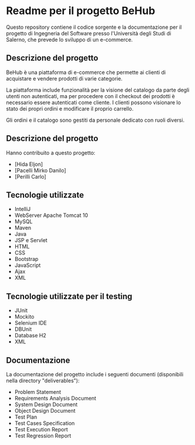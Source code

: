 # Readme per il progetto BeHub

Questo repository contiene il codice sorgente e la documentazione per il progetto di Ingegneria del Software presso l'Università degli Studi di Salerno, che prevede lo sviluppo di un e-commerce.

## Descrizione del progetto

BeHub è una piattaforma di e-commerce che permette ai clienti di acquistare e vendere prodotti di varie categorie. 

La piattaforma include funzionalità per la visione del catalogo da parte degli utenti non autenticati, ma per procedere con il checkout dei prodotti è necessario essere autenticati come cliente. I clienti possono visionare lo stato dei propri ordini e modificare il proprio carrello.

Gli ordini e il catalogo sono gestiti da personale dedicato con ruoli diversi.

## Descrizione del progetto

Hanno contribuito a questo progetto:
* [Hida Eljon]
* [Pacelli Mirko Danilo]
* [Perilli Carlo]

## Tecnologie utilizzate

- IntelliJ
- WebServer Apache Tomcat 10
- MySQL
- Maven
- Java
- JSP e Servlet
- HTML
- CSS
- Bootstrap
- JavaScript
- Ajax
- XML

## Tecnologie utilizzate per il testing

- JUnit
- Mockito
- Selenium IDE
- DBUnit
- Database H2
- XML

## Documentazione

La documentazione del progetto include i seguenti documenti (disponibili nella directory "deliverables"):

- Problem Statement
- Requirements Analysis Document
- System Design Document
- Object Design Document
- Test Plan
- Test Cases Specification
- Test Execution Report
- Test Regression Report

